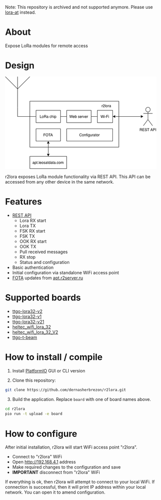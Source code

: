 Note: This repository is archived and not supported anymore. Please use [lora-at](https://github.com/dernasherbrezon/lora-at) instead.

# About

Expose LoRa modules for remote access

# Design

![diagram](docs/design.png)

r2lora exposes LoRa module functionality via REST API. This API can be accessed from any other device in the same network.

# Features

 * [REST API](../../wiki/REST-API)
   * Lora RX start
   * Lora TX
   * FSK RX start
   * FSK TX
   * OOK RX start
   * OOK TX
   * Pull received messages
   * RX stop
   * Status and configuration
 * Basic authentication
 * Initial configuration via standalone WiFi access point
 * [FOTA](https://dernasherbrezon.com/posts/fota-for-r2lora/) updates from [apt.r2server.ru](https://apt.r2server.ru)

# Supported boards

 * [ttgo-lora32-v2](https://docs.platformio.org/en/latest/boards/espressif32/ttgo-lora32-v2.html)
 * [ttgo-lora32-v1](https://docs.platformio.org/en/latest/boards/espressif32/ttgo-lora32-v1.html)
 * [ttgo-lora32-v21](https://docs.platformio.org/en/latest/boards/espressif32/ttgo-lora32-v21.html)
 * [heltec_wifi_lora_32](https://docs.platformio.org/en/latest/boards/espressif32/heltec_wifi_lora_32.html)
 * [heltec_wifi_lora_32_V2](https://docs.platformio.org/en/latest/boards/espressif32/heltec_wifi_lora_32_V2.html)
 * [ttgo-t-beam](https://docs.platformio.org/en/latest/boards/espressif32/ttgo-t-beam.html)

# How to install / compile

1. Install [PlatformIO](https://platformio.org) GUI or CLI version

2. Clone this repository:

```bash
git clone https://github.com/dernasherbrezon/r2lora.git
```

3. Build the application. Replace ```board``` with one of board names above.

```bash
cd r2lora
pio run -t upload -e board
```

# How to configure

After initial installation, r2lora will start WiFi access point "r2lora".

 * Connect to "r2lora" WiFi
 * Open http://192.168.4.1 address
 * Make required changes to the configuration and save
 * **IMPORTANT** disconnect from "r2lora" WiFi

If everything is ok, then r2lora will attempt to connect to your local WiFi. If connection is successful, then it will print IP address within your local network. You can open it to amend configuration.
